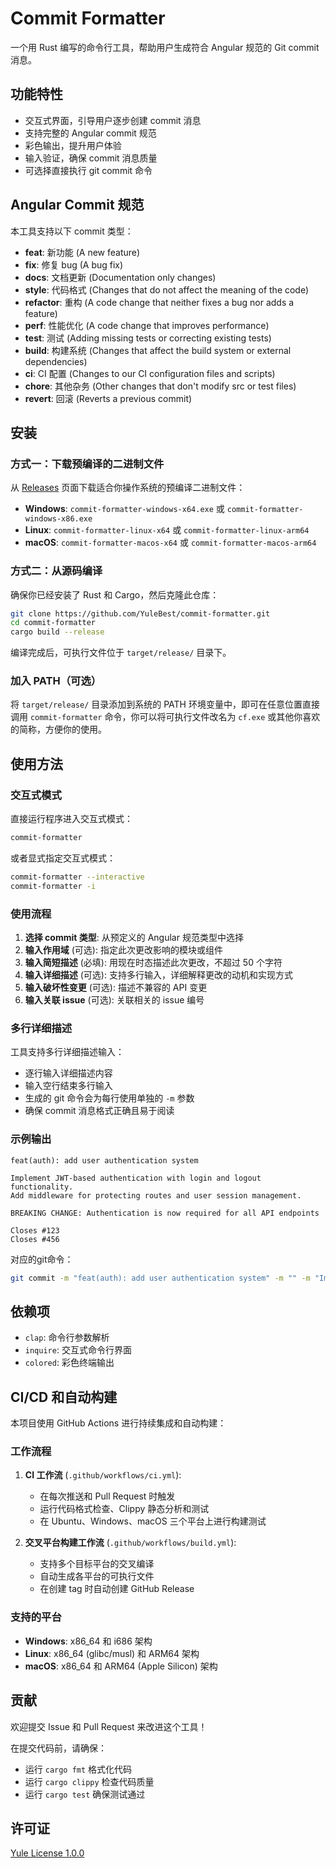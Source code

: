 # Commit Formatter

一个用 Rust 编写的命令行工具，帮助用户生成符合 Angular 规范的 Git commit 消息。 

## 功能特性

- 交互式界面，引导用户逐步创建 commit 消息
- 支持完整的 Angular commit 规范
- 彩色输出，提升用户体验
- 输入验证，确保 commit 消息质量
- 可选择直接执行 git commit 命令

## Angular Commit 规范

本工具支持以下 commit 类型：

- **feat**: 新功能 (A new feature)
- **fix**: 修复 bug (A bug fix) 
- **docs**: 文档更新 (Documentation only changes)
- **style**: 代码格式 (Changes that do not affect the meaning of the code)
- **refactor**: 重构 (A code change that neither fixes a bug nor adds a feature)
- **perf**: 性能优化 (A code change that improves performance)
- **test**: 测试 (Adding missing tests or correcting existing tests)
- **build**: 构建系统 (Changes that affect the build system or external dependencies)
- **ci**: CI 配置 (Changes to our CI configuration files and scripts)
- **chore**: 其他杂务 (Other changes that don't modify src or test files)
- **revert**: 回滚 (Reverts a previous commit)

## 安装

### 方式一：下载预编译的二进制文件

从 [Releases](https://github.com/YuleBest/commit-formatter/releases) 页面下载适合你操作系统的预编译二进制文件：

- **Windows**: `commit-formatter-windows-x64.exe` 或 `commit-formatter-windows-x86.exe`
- **Linux**: `commit-formatter-linux-x64` 或 `commit-formatter-linux-arm64`
- **macOS**: `commit-formatter-macos-x64` 或 `commit-formatter-macos-arm64`

### 方式二：从源码编译

确保你已经安装了 Rust 和 Cargo，然后克隆此仓库：

```bash
git clone https://github.com/YuleBest/commit-formatter.git
cd commit-formatter
cargo build --release
```

编译完成后，可执行文件位于 `target/release/` 目录下。

### 加入 PATH（可选）

将 `target/release/` 目录添加到系统的 PATH 环境变量中，即可在任意位置直接调用 `commit-formatter` 命令，你可以将可执行文件改名为 `cf.exe` 或其他你喜欢的简称，方便你的使用。

## 使用方法

### 交互式模式

直接运行程序进入交互式模式：

```bash
commit-formatter
```

或者显式指定交互式模式：

```bash
commit-formatter --interactive
commit-formatter -i
```

### 使用流程

1. **选择 commit 类型**: 从预定义的 Angular 规范类型中选择
2. **输入作用域** (可选): 指定此次更改影响的模块或组件
3. **输入简短描述** (必填): 用现在时态描述此次更改，不超过 50 个字符
4. **输入详细描述** (可选): 支持多行输入，详细解释更改的动机和实现方式
5. **输入破坏性变更** (可选): 描述不兼容的 API 变更
6. **输入关联 issue** (可选): 关联相关的 issue 编号

### 多行详细描述

工具支持多行详细描述输入：
- 逐行输入详细描述内容
- 输入空行结束多行输入
- 生成的 git 命令会为每行使用单独的 `-m` 参数
- 确保 commit 消息格式正确且易于阅读

### 示例输出

```
feat(auth): add user authentication system

Implement JWT-based authentication with login and logout functionality.
Add middleware for protecting routes and user session management.

BREAKING CHANGE: Authentication is now required for all API endpoints

Closes #123
Closes #456
```

对应的git命令：
```bash
git commit -m "feat(auth): add user authentication system" -m "" -m "Implement JWT-based authentication with login and logout functionality." -m "Add middleware for protecting routes and user session management." -m "" -m "BREAKING CHANGE: Authentication is now required for all API endpoints" -m "" -m "Closes #123" -m "Closes #456"
```

## 依赖项

- `clap`: 命令行参数解析
- `inquire`: 交互式命令行界面
- `colored`: 彩色终端输出

## CI/CD 和自动构建

本项目使用 GitHub Actions 进行持续集成和自动构建：

### 工作流程

1. **CI 工作流** (`.github/workflows/ci.yml`):
   - 在每次推送和 Pull Request 时触发
   - 运行代码格式检查、Clippy 静态分析和测试
   - 在 Ubuntu、Windows、macOS 三个平台上进行构建测试

2. **交叉平台构建工作流** (`.github/workflows/build.yml`):
   - 支持多个目标平台的交叉编译
   - 自动生成各平台的可执行文件
   - 在创建 tag 时自动创建 GitHub Release

### 支持的平台

- **Windows**: x86_64 和 i686 架构
- **Linux**: x86_64 (glibc/musl) 和 ARM64 架构
- **macOS**: x86_64 和 ARM64 (Apple Silicon) 架构

## 贡献

欢迎提交 Issue 和 Pull Request 来改进这个工具！

在提交代码前，请确保：
- 运行 `cargo fmt` 格式化代码
- 运行 `cargo clippy` 检查代码质量
- 运行 `cargo test` 确保测试通过

## 许可证

[Yule License 1.0.0](./LICENSE.txt)